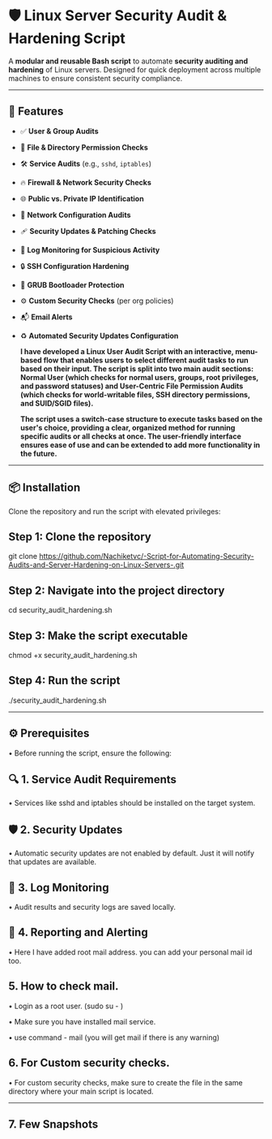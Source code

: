 # 🛡️ Linux Server Security Audit & Hardening Script

A **modular and reusable Bash script** to automate **security auditing and hardening** of Linux servers. Designed for quick deployment across multiple machines to ensure consistent security compliance.

---

## 🚀 Features

- ✅ **User & Group Audits**  
- 🔐 **File & Directory Permission Checks**  
- 🛠️ **Service Audits** (e.g., `sshd`, `iptables`)  
- 🔥 **Firewall & Network Security Checks**  
- 🌐 **Public vs. Private IP Identification**  
- 🧩 **Network Configuration Audits**  
- 🩹 **Security Updates & Patching Checks**  
- 📜 **Log Monitoring for Suspicious Activity**  
- 🔒 **SSH Configuration Hardening**  
- 🧷 **GRUB Bootloader Protection**  
- ⚙️ **Custom Security Checks** (per org policies)  
- 📬 **Email Alerts**  
- ♻️ **Automated Security Updates Configuration**


   **I have developed a Linux User Audit Script with an interactive, menu-based flow that enables users to select different audit tasks to run based on their input. The script is split into two main audit 
   sections:** 
   **Normal User (which checks for normal users, groups, root privileges, and password statuses) and User-Centric File Permission Audits (which checks for world-writable files, SSH directory 
   permissions, and SUID/SGID files).**

   **The script uses a switch-case structure to execute tasks based on the user's choice, providing a clear, organized method for running specific audits or all checks at once. The user-friendly interface ensures 
   ease of use and can be extended to add more functionality in the future.**

---

## 📦 Installation

Clone the repository and run the script with elevated privileges:


## Step 1: Clone the repository

git clone https://github.com/Nachiketvc/-Script-for-Automating-Security-Audits-and-Server-Hardening-on-Linux-Servers-.git

## Step 2: Navigate into the project directory
cd security_audit_hardening.sh
 
## Step 3: Make the script executable
chmod +x security_audit_hardening.sh

## Step 4: Run the script
./security_audit_hardening.sh

-------------------------------------------------------------------------------------------------------------------------------------------------


## ⚙️ Prerequisites 
• Before running the script, ensure the following:

## 🔍 1. Service Audit Requirements
• Services like sshd and iptables should be installed on the target system.

## 🛡️ 2. Security Updates
• Automatic security updates are not enabled by default. Just it will notify that updates are available.

## 📁 3. Log Monitoring
• Audit results and security logs are saved locally.

## 📁 4. Reporting and Alerting
• Here I have added root mail address. you can add your personal mail id too. 

## 5. How to check mail.

• Login as a root user. (sudo su - )

• Make sure you have installed mail service. 

• use command - mail (you will get mail if there is any warning)

## 6. For Custom security checks.

• For custom security checks, make sure to create the file in the same directory where your main script is located.


--------------------------------------------------------------------------------------------------------------------------------------------------

## 7. Few Snapshots
